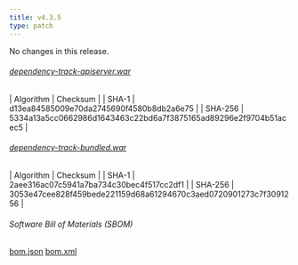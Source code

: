 ```yaml
---
title: v4.3.5
type: patch
---
```


No changes in this release.


###### [dependency-track-apiserver.war](https://github.com/DependencyTrack/dependency-track/releases/download/4.3.5/dependency-track-apiserver.war)

| Algorithm | Checksum |
| SHA-1     | d13ea84585009e70da2745690f4580b8db2a6e75 |
| SHA-256   | 5334a13a5cc0662986d1643463c22bd6a7f3875165ad89296e2f9704b51acec5 |

###### [dependency-track-bundled.war](https://github.com/DependencyTrack/dependency-track/releases/download/4.3.5/dependency-track-bundled.war)

| Algorithm | Checksum |
| SHA-1     | 2aee316ac07c5941a7ba734c30bec4f517cc2df1 |
| SHA-256   | 3053e47cee828f459bede221159d68a61294670c3aed0720901273c7f3091256 |

###### Software Bill of Materials (SBOM) ######

[bom.json](https://github.com/DependencyTrack/dependency-track/releases/download/4.3.5/bom.json)
[bom.xml](https://github.com/DependencyTrack/dependency-track/releases/download/4.3.5/bom.xml)